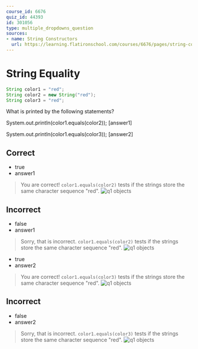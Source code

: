 ```yaml
---
course_id: 6676
quiz_id: 44393
id: 301056
type: multiple_dropdowns_question
sources:
- name: String Constructors
  url: https://learning.flatironschool.com/courses/6676/pages/string-constructors
---
```



# String Equality

```java
String color1 = "red";
String color2 = new String("red");
String color3 = "red";
```

What is printed by the following statements?

System.out.println(color1.equals(color2)); [answer1]

System.out.println(color1.equals(color3)); [answer2]

## Correct

- true
- answer1

> You are correct! `color1.equals(color2)` tests if the strings store the same character sequence "red".
> ![q1 objects](https://curriculum-content.s3.amazonaws.com/6676/java-string/q1.png)

## Incorrect

- false
- answer1

> Sorry, that is incorrect. `color1.equals(color2)` tests if the strings store the same character sequence "red".
> ![q1 objects](https://curriculum-content.s3.amazonaws.com/6676/java-string/q1.png)

- true
- answer2

> You are correct! `color1.equals(color3)` tests if the strings store the same character sequence "red".
> ![q1 objects](https://curriculum-content.s3.amazonaws.com/6676/java-string/q1.png)

## Incorrect

- false
- answer2

> Sorry, that is incorrect. `color1.equals(color3)` tests if the strings store the same character sequence "red".
> ![q1 objects](https://curriculum-content.s3.amazonaws.com/6676/java-string/q1.png)
